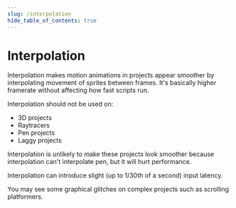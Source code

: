 ```yaml
---
slug: /interpolation
hide_table_of_contents: true
---
```


# Interpolation

Interpolation makes motion animations in projects appear smoother by interpolating movement of sprites between frames. It's basically higher framerate without affecting how fast scripts run.

Interpolation should not be used on:

 - 3D projects
 - Raytracers
 - Pen projects
 - Laggy projects

Interpolation is unlikely to make these projects look smoother because interpolation can't interpolate pen, but it will hurt performance.

Interpolation can introduce slight (up to 1/30th of a second) input latency.

You may see some graphical glitches on complex projects such as scrolling platformers.
